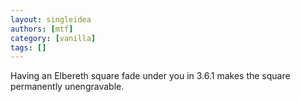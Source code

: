 ```yaml
---
layout: singleidea
authors: [mtf]
category: [vanilla]
tags: []
---
```

Having an Elbereth square fade under you in 3.6.1 makes the square permanently unengravable.

